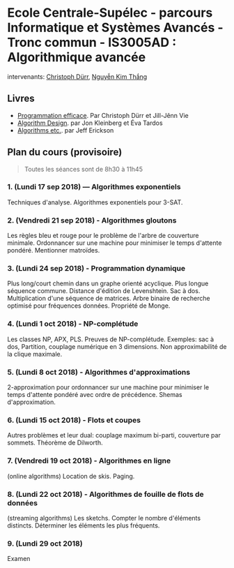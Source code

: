 # Ecole Centrale-Supélec - parcours Informatique et Systèmes Avancés - Tronc commun - IS3005AD : Algorithmique avancée

intervenants: [Christoph Dürr](http://www-desir.lip6.fr/~durrc/), [Nguyễn Kim Thắng](https://www.ibisc.univ-evry.fr/~thang/)

## Livres

- [Programmation efficace](http://tryalgo.org/book/). Par Christoph Dürr et Jill-Jênn Vie
- [Algorithm Design](http://www.cs.princeton.edu/~wayne/kleinberg-tardos/). par Jon Kleinberg et Éva Tardos
- [Algorithms etc.](http://jeffe.cs.illinois.edu/teaching/algorithms/). par Jeff Erickson

## Plan du cours (provisoire)

> Toutes les séances sont de 8h30 à 11h45

### 1. (Lundi 17 sep 2018) — Algorithmes exponentiels

Techniques d'analyse. Algorithmes exponentiels pour 3-SAT.

### 2. (Vendredi 21 sep 2018) - Algorithmes gloutons

Les règles bleu et rouge pour le problème de l'arbre de couverture minimale.  Ordonnancer sur une machine pour minimiser le temps d'attente pondéré.  Mentionner matroïdes.

### 3. (Lundi 24 sep 2018) - Programmation dynamique

Plus long/court chemin dans un graphe orienté acyclique.  Plus longue séquence commune. Distance d'édition de Levenshtein. Sac à dos.  Multiplication d'une séquence de matrices.  Arbre binaire de recherche optimisé pour fréquences données. Propriété de Monge.

### 4. (Lundi 1 oct 2018) - NP-complétude

Les classes NP, APX, PLS.  Preuves de NP-complétude. Exemples: sac à dos, Partition, couplage numérique en 3 dimensions.  Non approximabilité de la clique maximale.

### 5. (Lundi 8 oct 2018) - Algorithmes d'approximations

2-approximation pour ordonnancer sur une machine pour minimiser le temps d'attente pondéré avec ordre de précédence.  Shemas d'approximation.

### 6. (Lundi 15 oct 2018) - Flots et coupes

Autres problèmes et leur dual: couplage maximum bi-parti, couverture par sommets.  Théorème de Dilworth.

### 7. (Vendredi 19 oct 2018) - Algorithmes en ligne

(online algorithms)  Location de skis.  Paging.

### 8. (Lundi 22 oct 2018) - Algorithmes de fouille de flots de données

(streaming algorithms) Les sketchs. Compter le nombre d'éléments distincts. Déterminer les éléments les plus fréquents.

### 9. (Lundi 29 oct 2018)

Examen
